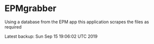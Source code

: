 # EPMgrabber
Using a database from the EPM app this application scrapes the files as required


Latest backup: Sun Sep 15 19:06:02 UTC 2019
